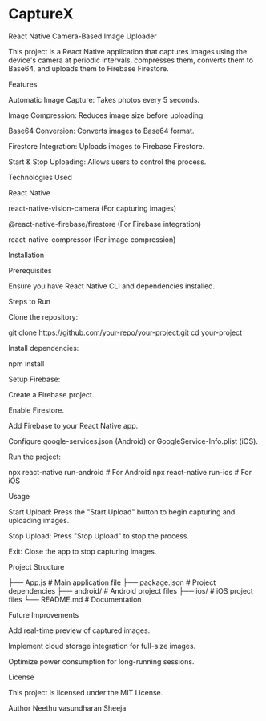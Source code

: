 # CaptureX
React Native Camera-Based Image Uploader



This project is a React Native application that captures images using the device's camera at periodic intervals, compresses them, converts them to Base64, and uploads them to Firebase Firestore.

Features

Automatic Image Capture: Takes photos every 5 seconds.

Image Compression: Reduces image size before uploading.

Base64 Conversion: Converts images to Base64 format.

Firestore Integration: Uploads images to Firebase Firestore.

Start & Stop Uploading: Allows users to control the process.

Technologies Used

React Native

react-native-vision-camera (For capturing images)

@react-native-firebase/firestore (For Firebase integration)

react-native-compressor (For image compression)

Installation

Prerequisites

Ensure you have React Native CLI and dependencies installed.

Steps to Run

Clone the repository:

git clone https://github.com/your-repo/your-project.git
cd your-project

Install dependencies:

npm install

Setup Firebase:

Create a Firebase project.

Enable Firestore.

Add Firebase to your React Native app.

Configure google-services.json (Android) or GoogleService-Info.plist (iOS).

Run the project:

npx react-native run-android   # For Android
npx react-native run-ios       # For iOS

Usage

Start Upload: Press the "Start Upload" button to begin capturing and uploading images.

Stop Upload: Press "Stop Upload" to stop the process.

Exit: Close the app to stop capturing images.

Project Structure

├── App.js                  # Main application file
├── package.json            # Project dependencies
├── android/                # Android project files
├── ios/                    # iOS project files
└── README.md               # Documentation

Future Improvements

Add real-time preview of captured images.

Implement cloud storage integration for full-size images.

Optimize power consumption for long-running sessions.

License

This project is licensed under the MIT License.

Author
Neethu vasundharan Sheeja
